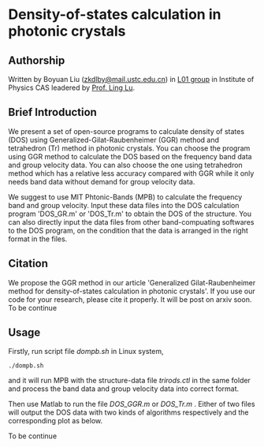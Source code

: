 Density-of-states calculation in photonic crystals
=====================================================

Authorship
----------------------------------------
Written by Boyuan Liu (zkdlby@mail.ustc.edu.cn) in [L01 group](http://l01.iphy.ac.cn/L01web-English/html/index-english.html) in Institute of Physics CAS leadered by [Prof. Ling Lu](http://l01.iphy.ac.cn/linglu/). 

Brief Introduction
----------------------------------------

We present a set of open-source programs to calculate density of states (DOS) using Generalized-Gilat-Raubenheimer (GGR) method and tetrahedron (Tr) method in photonic crystals. You can choose the program using GGR method to calculate the DOS based on the frequency band data and group velocity data. You can also choose the one using tetrahedron method which has a relative less accuracy compared with GGR while it only needs band data without demand for group velocity data. 

We suggest to use MIT Phtonic-Bands (MPB) to calculate the frequency band and group velocity. Input these data files into the DOS calculation program 'DOS_GR.m' or 'DOS_Tr.m' to obtain the DOS of the structure. You can also directly input the data files from other band-compuating softwares to the DOS program, on the condition that the data is arranged in the right format in the files.

Citation
----------------------------------------

We propose the GGR method in our article 'Generalized Gilat-Raubenheimer method for density-of-states calculation in photonic crystals'. If you use our code for your research, please cite it properly. It will be post on arxiv soon. To be continue

Usage
----------------------------------------
Firstly, run script file *dompb.sh* in Linux system,

    ./dompb.sh
    
and it will run MPB with the structure-data file *trirods.ctl* in the same folder and process the band data and group velocity data into correct format.

Then use Matlab to run the file *DOS_GGR.m* or *DOS_Tr.m* . Either of two files will output the DOS data with two kinds of algorithms respectively and the corresponding plot as below.



To be continue
